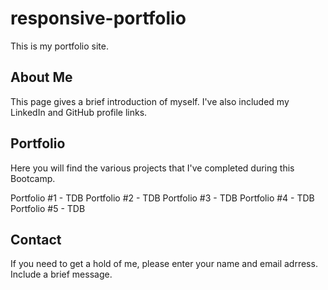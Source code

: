 # responsive-portfolio

This is my portfolio site.

## About Me

This page gives a brief introduction of myself.
I've also included my LinkedIn and GitHub profile links.

## Portfolio

Here you will find the various projects that I've completed during this Bootcamp.

Portfolio #1 - TDB
Portfolio #2 - TDB
Portfolio #3 - TDB
Portfolio #4 - TDB
Portfolio #5 - TDB

## Contact

If you need to get a hold of me, please enter your name and email adrress. Include a brief message.
